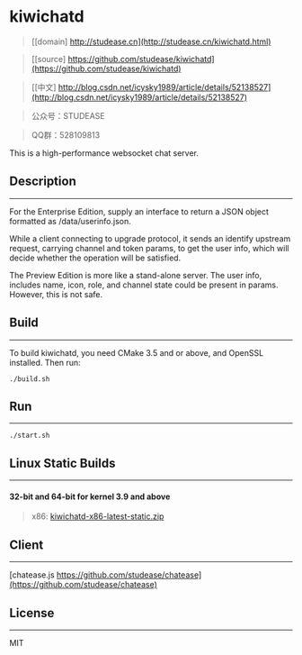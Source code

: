 ﻿# kiwichatd

> [[domain] http://studease.cn](http://studease.cn/kiwichatd.html)

> [[source] https://github.com/studease/kiwichatd](https://github.com/studease/kiwichatd)

> [[中文] http://blog.csdn.net/icysky1989/article/details/52138527](http://blog.csdn.net/icysky1989/article/details/52138527)

> 公众号：STUDEASE

> QQ群：528109813

This is a high-performance websocket chat server.


## Description
--------------

For the Enterprise Edition, supply an interface to return a JSON object formatted as /data/userinfo.json.

While a client connecting to upgrade protocol, it sends an identify upstream request, carrying channel and token params, 
to get the user info, which will decide whether the operation will be satisfied.

The Preview Edition is more like a stand-alone server. The user info, includes name, icon, role, and channel state could be
present in params. However, this is not safe.


## Build
--------

To build kiwichatd, you need CMake 3.5 and or above, and OpenSSL installed. Then run:

```
./build.sh
```


## Run
------

```
./start.sh
```


## Linux Static Builds
----------------------

#### 32-bit and 64-bit for kernel 3.9 and above

> x86: [kiwichatd-x86-latest-static.zip](http://studease.cn/static/kiwichatd-x86-latest-static.zip)


## Client
---------

[chatease.js https://github.com/studease/chatease](https://github.com/studease/chatease)


## License
----------

MIT
